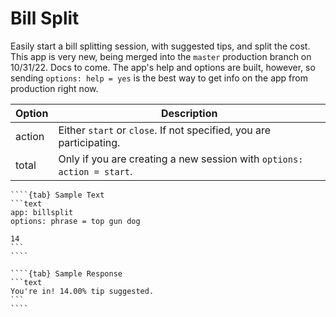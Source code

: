 # Bill Split


Easily start a bill splitting session, with suggested tips, and split the cost. This app is very new, being merged into the `master` production branch on 10/31/22. Docs to come. The app's help and options are built, however, so sending `options: help = yes` is the best way to get info on the app from production right now.


| Option | Description |
| --- | --- |
| action | Either `start` or `close`. If not specified, you are participating. |
| total | Only if you are creating a new session with `options: action = start`. |


`````{tabs}
````{tab} Sample Text
```text
app: billsplit
options: phrase = top gun dog

14
```
````

````{tab} Sample Response
```text
You're in! 14.00% tip suggested.
```
````
`````
